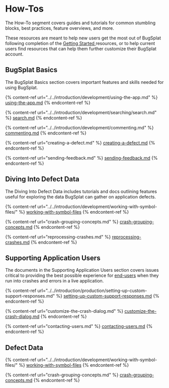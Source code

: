 # How-Tos

The How-To segment covers guides and tutorials for common stumbling blocks, best practices, feature overviews, and more.&#x20;

These resources are meant to help new users get the most out of BugSplat following completion of the [Getting Started ](../../introduction/getting-started/)resources, or to help current users find resources that can help them further customize their BugSplat account.

## BugSplat Basics&#x20;

The BugSplat Basics section covers important features and skills needed for using BugSplat.

{% content-ref url="../../introduction/development/using-the-app.md" %}
[using-the-app.md](../../introduction/development/using-the-app.md)
{% endcontent-ref %}

{% content-ref url="../../introduction/development/searching/search.md" %}
[search.md](../../introduction/development/searching/search.md)
{% endcontent-ref %}

{% content-ref url="../../introduction/development/commenting.md" %}
[commenting.md](../../introduction/development/commenting.md)
{% endcontent-ref %}

{% content-ref url="creating-a-defect.md" %}
[creating-a-defect.md](creating-a-defect.md)
{% endcontent-ref %}

{% content-ref url="sending-feedback.md" %}
[sending-feedback.md](sending-feedback.md)
{% endcontent-ref %}



## Diving Into Defect Data

The Diving Into Defect Data includes tutorials and docs outlining features useful for exploring the data BugSplat can gather on application defects.&#x20;

{% content-ref url="../../introduction/development/working-with-symbol-files/" %}
[working-with-symbol-files](../../introduction/development/working-with-symbol-files/)
{% endcontent-ref %}

{% content-ref url="crash-grouping-concepts.md" %}
[crash-grouping-concepts.md](crash-grouping-concepts.md)
{% endcontent-ref %}

{% content-ref url="reprocessing-crashes.md" %}
[reprocessing-crashes.md](reprocessing-crashes.md)
{% endcontent-ref %}

## Supporting Application Users

The documents in the Supporting Application Users section covers issues critical to providing the best possible experience for [end-users](../bugsplat-terminology.md#end-users) when they run into crashes and errors in a live application.

{% content-ref url="../../introduction/production/setting-up-custom-support-responses.md" %}
[setting-up-custom-support-responses.md](../../introduction/production/setting-up-custom-support-responses.md)
{% endcontent-ref %}

{% content-ref url="customize-the-crash-dialog.md" %}
[customize-the-crash-dialog.md](customize-the-crash-dialog.md)
{% endcontent-ref %}

{% content-ref url="contacting-users.md" %}
[contacting-users.md](contacting-users.md)
{% endcontent-ref %}



## Defect Data

{% content-ref url="../../introduction/development/working-with-symbol-files/" %}
[working-with-symbol-files](../../introduction/development/working-with-symbol-files/)
{% endcontent-ref %}

{% content-ref url="crash-grouping-concepts.md" %}
[crash-grouping-concepts.md](crash-grouping-concepts.md)
{% endcontent-ref %}

